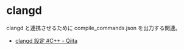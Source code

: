 # clangd

clangd と連携させるために compile_commands.json を出力する関連。

- [clangd 設定 #C++ - Qiita](https://qiita.com/ousttrue/items/1ad9761272b82c035a01)

